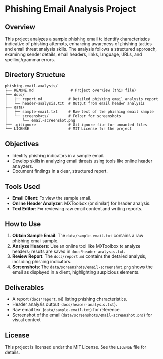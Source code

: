 # Phishing Email Analysis Project

## Overview
This project analyzes a sample phishing email to identify characteristics indicative of phishing attempts, enhancing awareness of phishing tactics and email threat analysis skills. The analysis follows a structured approach, examining sender details, email headers, links, language, URLs, and spelling/grammar errors.

## Directory Structure
```
phishing-email-analysis/
├── README.md                 # Project overview (this file)
├── docs/
│   ├── report.md            # Detailed phishing email analysis report
│   └── header-analysis.txt  # Output from email header analysis
├── data/
│   ├── sample-email.txt     # Raw text of the phishing email sample
│   └── screenshots/         # Folder for screenshots
│       └── email-screenshot.png
├── .gitignore               # Git ignore file for unwanted files
└── LICENSE                  # MIT License for the project
```

## Objectives
- Identify phishing indicators in a sample email.
- Develop skills in analyzing email threats using tools like online header analyzers.
- Document findings in a clear, structured report.

## Tools Used
- **Email Client**: To view the sample email.
- **Online Header Analyzer**: MXToolbox (or similar) for header analysis.
- **Text Editor**: For reviewing raw email content and writing reports.

## How to Use
1. **Obtain Sample Email**: The `data/sample-email.txt` contains a raw phishing email sample.
2. **Analyze Headers**: Use an online tool like MXToolbox to analyze headers; results are saved in `docs/header-analysis.txt`.
3. **Review Report**: The `docs/report.md` contains the detailed analysis, including phishing indicators.
4. **Screenshots**: The `data/screenshots/email-screenshot.png` shows the email as displayed in a client, highlighting suspicious elements.

## Deliverables
- A report (`docs/report.md`) listing phishing characteristics.
- Header analysis output (`docs/header-analysis.txt`).
- Raw email text (`data/sample-email.txt`) for reference.
- Screenshot of the email (`data/screenshots/email-screenshot.png`) for visual context.

## License
This project is licensed under the MIT License. See the `LICENSE` file for details.
